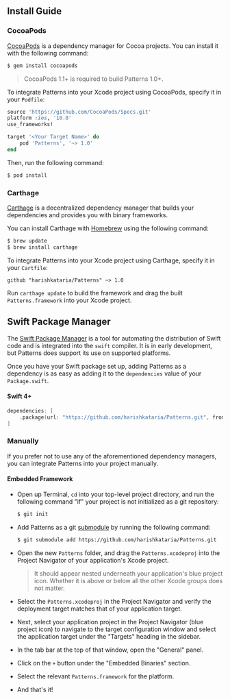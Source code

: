 ## Install Guide

### CocoaPods

[CocoaPods](http://cocoapods.org) is a dependency manager for Cocoa projects. You can install it with the following command:

```bash
$ gem install cocoapods
```

> CocoaPods 1.1+ is required to build Patterns 1.0+.

To integrate Patterns into your Xcode project using CocoaPods, specify it in your `Podfile`:

```ruby
source 'https://github.com/CocoaPods/Specs.git'
platform :ios, '10.0'
use_frameworks!

target '<Your Target Name>' do
    pod 'Patterns', '~> 1.0'
end
```

Then, run the following command:

```bash
$ pod install
```

### Carthage

[Carthage](https://github.com/Carthage/Carthage) is a decentralized dependency manager that builds your dependencies and provides you with binary frameworks.

You can install Carthage with [Homebrew](http://brew.sh/) using the following command:

```bash
$ brew update
$ brew install carthage
```

To integrate Patterns into your Xcode project using Carthage, specify it in your `Cartfile`:

```ogdl
github "harishkataria/Patterns" ~> 1.0
```

Run `carthage update` to build the framework and drag the built `Patterns.framework` into your Xcode project.

## Swift Package Manager

The [Swift Package Manager](https://swift.org/package-manager/) is a tool for automating the distribution of Swift code and is integrated into the `swift` compiler. It is in early development, but Patterns does support its use on supported platforms.

Once you have your Swift package set up, adding Patterns as a dependency is as easy as adding it to the `dependencies` value of your `Package.swift`.

#### Swift 4+

```swift
dependencies: [
    .package(url: "https://github.com/harishkataria/Patterns.git", from: "1.0.3")
]
```

### Manually

If you prefer not to use any of the aforementioned dependency managers, you can integrate Patterns into your project manually.

#### Embedded Framework

- Open up Terminal, `cd` into your top-level project directory, and run the following command "if" your project is not initialized as a git repository:

  ```bash
  $ git init
  ```

- Add Patterns as a git [submodule](http://git-scm.com/docs/git-submodule) by running the following command:

  ```bash
  $ git submodule add https://github.com/harishkataria/Patterns.git
  ```

- Open the new `Patterns` folder, and drag the `Patterns.xcodeproj` into the Project Navigator of your application's Xcode project.

    > It should appear nested underneath your application's blue project icon. Whether it is above or below all the other Xcode groups does not matter.

- Select the `Patterns.xcodeproj` in the Project Navigator and verify the deployment target matches that of your application target.
- Next, select your application project in the Project Navigator (blue project icon) to navigate to the target configuration window and select the application target under the "Targets" heading in the sidebar.
- In the tab bar at the top of that window, open the "General" panel.
- Click on the `+` button under the "Embedded Binaries" section.
- Select the relevant `Patterns.framework` for the platform.
- And that's it!
